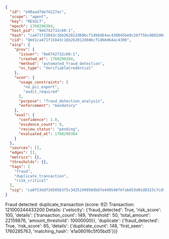 ```json
{
  "id": "e90aad7de74227ec",
  "scope": "agent",
  "key": "RESULT",
  "epoch": 1760290384,
  "host_pid": "9e6742732c60:1",
  "hash": "ca471f15843c1bb262012d60bcf1d68d64ac430045be0c26f75bc8602d0dcc3b",
  "cid": "QmV1ca471f15843c1bb262012d60bcf1d68d64ac4300",
  "aicp": {
    "prov": {
      "issuer": "9e6742732c60:1",
      "created_at": 1760290384,
      "method": "automated_fraud_detection",
      "vc_type": "VerifiableCredential"
    },
    "ucon": {
      "usage_constraints": [
        "no_pii_export",
        "audit_required"
      ],
      "purpose": "fraud_detection_analysis",
      "enforcement": "mandatory"
    },
    "eval": {
      "confidence": 1.0,
      "evidence_count": 0,
      "review_status": "pending",
      "evaluated_at": 1760290384
    }
  },
  "sources": [],
  "edges": [],
  "metrics": {},
  "thresholds": {},
  "tags": [
    "fraud",
    "duplicate_transaction",
    "risk_critical"
  ],
  "sig": "ca0f53ddf3d505b3f5c3425199050db07e449540f6fab653d01d0323c7cd9e0e"
}
```

Fraud detected: duplicate_transaction (score: 92)
Transaction: 121000244433200
Details: {'velocity': {'fraud_detected': True, 'risk_score': 100, 'details': {'transaction_count': 149, 'threshold': 50, 'total_amount': 22159876, 'amount_threshold': 10000000}}, 'duplicate': {'fraud_detected': True, 'risk_score': 85, 'details': {'duplicate_count': 148, 'first_seen': 1760285763, 'matching_hash': 'e1a08016c5f05bd5'}}}